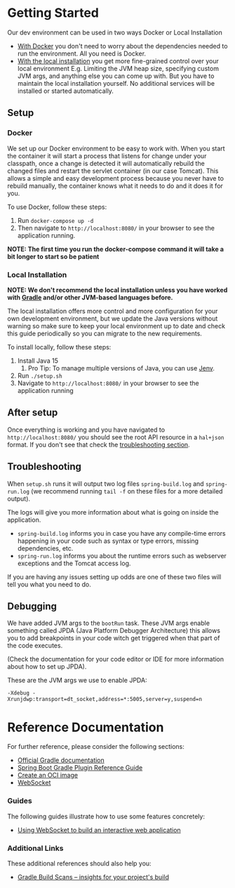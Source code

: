 # Getting Started
Our dev environment can be used in two ways Docker or Local Installation
- [With Docker](#docker) you don't need to worry about the dependencies needed to run the environment. All you need is Docker.
- [With the local installation](#local-installation) you get more fine-grained control over your local environment E.g. Limiting the JVM heap size, specifying custom JVM args, and anything else you can come up with. But you have to maintain the local installation yourself. No additional services will be installed or started automatically.

## Setup
### Docker

We set up our Docker environment to be easy to work with. When you start the container it will start a process that listens for change under your classpath, 
once a change is detected it will automatically rebuild the changed files and restart the servlet container (in our case Tomcat). This allows a simple and easy development process because you never have to rebuild manually, the container knows what it needs to do and it does it for you.

To use Docker, follow these steps:
1. Run `docker-compose up -d`
1. Then navigate to `http://localhost:8080/` in your browser to see the application running.

**NOTE: The first time you run the docker-compose command it will take a bit longer to start so be patient**

### Local Installation
**NOTE: We don't recommend the local installation unless you have worked with [Gradle](https://gradle.org/) and/or other JVM-based languages before.**

The local installation offers more control and more configuration for your own development environment, but we update the Java versions without warning so make sure
to keep your local environment up to date and check this guide periodically so you can migrate to the new requirements.

To install locally, follow these steps:
1. Install Java 15
    1. Pro Tip: To manage multiple versions of Java, you can use [Jenv](https://www.jenv.be/).
1. Run `./setup.sh`
1. Navigate to `http://localhost:8080/` in your browser to see the application running

## After setup
Once everything is working and you have navigated to `http://localhost:8080/` you should see the root API resource in a `hal+json` format. If you don't see that check the [troubleshooting section](#troubleshooting).

## Troubleshooting
When `setup.sh` runs it will output two log files `spring-build.log` and `spring-run.log` (we recommend running
`tail -f` on these files for a more detailed output). 

The logs will give you more information about what is going on inside the application.
- `spring-build.log` informs you in case you have any compile-time errors happening in your code such as syntax or type errors, missing dependencies, etc.
- `spring-run.log` informs you about the runtime errors such as webserver exceptions and the Tomcat access log.

If you are having any issues setting up odds are one of these two files will tell you what you need to do.

## Debugging
We have added JVM args to the `bootRun` task. These JVM args enable something called JPDA (Java Platform Debugger Architecture)
this allows you to add breakpoints in your code witch get triggered when that part of the code executes. 

(Check the documentation for your code editor or IDE for more information about how to set up JPDA). 

These are the JVM args we use to enable JPDA:
```shell
-Xdebug -Xrunjdwp:transport=dt_socket,address=*:5005,server=y,suspend=n
```

# Reference Documentation
For further reference, please consider the following sections:

* [Official Gradle documentation](https://docs.gradle.org)
* [Spring Boot Gradle Plugin Reference Guide](https://docs.spring.io/spring-boot/docs/2.4.2/gradle-plugin/reference/html/)
* [Create an OCI image](https://docs.spring.io/spring-boot/docs/2.4.2/gradle-plugin/reference/html/#build-image)
* [WebSocket](https://docs.spring.io/spring-boot/docs/2.4.2/reference/htmlsingle/#boot-features-websockets)

### Guides
The following guides illustrate how to use some features concretely:

* [Using WebSocket to build an interactive web application](https://spring.io/guides/gs/messaging-stomp-websocket/)

### Additional Links
These additional references should also help you:

* [Gradle Build Scans – insights for your project's build](https://scans.gradle.com#gradle)
